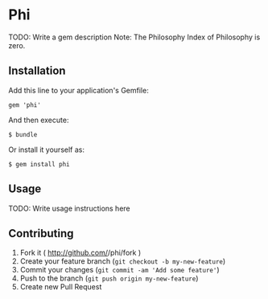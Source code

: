 # Phi

TODO: Write a gem description
Note: The Philosophy Index of Philosophy is zero.

## Installation

Add this line to your application's Gemfile:

    gem 'phi'

And then execute:

    $ bundle

Or install it yourself as:

    $ gem install phi

## Usage

TODO: Write usage instructions here

## Contributing

1. Fork it ( http://github.com/<my-github-username>/phi/fork )
2. Create your feature branch (`git checkout -b my-new-feature`)
3. Commit your changes (`git commit -am 'Add some feature'`)
4. Push to the branch (`git push origin my-new-feature`)
5. Create new Pull Request
